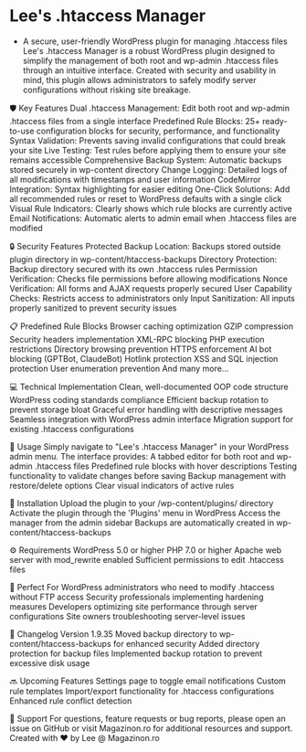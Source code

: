 # Lee's .htaccess Manager

- A secure, user-friendly WordPress plugin for managing .htaccess files
Lee's .htaccess Manager is a robust WordPress plugin designed to simplify the management of both root and wp-admin .htaccess files through an intuitive interface. Created with security and usability in mind, this plugin allows administrators to safely modify server configurations without risking site breakage.

🛡️ Key Features
Dual .htaccess Management: Edit both root and wp-admin .htaccess files from a single interface
Predefined Rule Blocks: 25+ ready-to-use configuration blocks for security, performance, and functionality
Syntax Validation: Prevents saving invalid configurations that could break your site
Live Testing: Test rules before applying them to ensure your site remains accessible
Comprehensive Backup System: Automatic backups stored securely in wp-content directory
Change Logging: Detailed logs of all modifications with timestamps and user information
CodeMirror Integration: Syntax highlighting for easier editing
One-Click Solutions: Add all recommended rules or reset to WordPress defaults with a single click
Visual Rule Indicators: Clearly shows which rule blocks are currently active
Email Notifications: Automatic alerts to admin email when .htaccess files are modified

🔒 Security Features
Protected Backup Location: Backups stored outside plugin directory in wp-content/htaccess-backups
Directory Protection: Backup directory secured with its own .htaccess rules
Permission Verification: Checks file permissions before allowing modifications
Nonce Verification: All forms and AJAX requests properly secured
User Capability Checks: Restricts access to administrators only
Input Sanitization: All inputs properly sanitized to prevent security issues

📋 Predefined Rule Blocks
Browser caching optimization
GZIP compression
Security headers implementation
XML-RPC blocking
PHP execution restrictions
Directory browsing prevention
HTTPS enforcement
AI bot blocking (GPTBot, ClaudeBot)
Hotlink protection
XSS and SQL injection protection
User enumeration prevention
And many more...

💻 Technical Implementation
Clean, well-documented OOP code structure
WordPress coding standards compliance
Efficient backup rotation to prevent storage bloat
Graceful error handling with descriptive messages
Seamless integration with WordPress admin interface
Migration support for existing .htaccess configurations

🚀 Usage
Simply navigate to "Lee's .htaccess Manager" in your WordPress admin menu. The interface provides:
A tabbed editor for both root and wp-admin .htaccess files
Predefined rule blocks with hover descriptions
Testing functionality to validate changes before saving
Backup management with restore/delete options
Clear visual indicators of active rules

🔧 Installation
Upload the plugin to your /wp-content/plugins/ directory
Activate the plugin through the 'Plugins' menu in WordPress
Access the manager from the admin sidebar
Backups are automatically created in wp-content/htaccess-backups

⚙️ Requirements
WordPress 5.0 or higher
PHP 7.0 or higher
Apache web server with mod_rewrite enabled
Sufficient permissions to edit .htaccess files

🌟 Perfect For
WordPress administrators who need to modify .htaccess without FTP access
Security professionals implementing hardening measures
Developers optimizing site performance through server configurations
Site owners troubleshooting server-level issues

🔄 Changelog
Version 1.9.35
Moved backup directory to wp-content/htaccess-backups for enhanced security
Added directory protection for backup files
Implemented backup rotation to prevent excessive disk usage

🔜 Upcoming Features
Settings page to toggle email notifications
Custom rule templates
Import/export functionality for .htaccess configurations
Enhanced rule conflict detection

💬 Support
For questions, feature requests or bug reports, please open an issue on GitHub or visit Magazinon.ro for additional resources and support.
Created with ❤️ by Lee @ Magazinon.ro